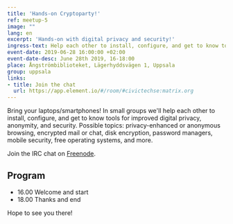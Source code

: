 ```yaml
---
title: 'Hands-on Cryptoparty!'
ref: meetup-5
image: ""
lang: en
excerpt: 'Hands-on with digital privacy and security!'
ingress-text: Help each other to install, configure, and get to know tools for improved digital privacy, anonymity, and security.
event-date: 2019-06-28 16:00:00 +02:00
event-date-desc: June 28th 2019, 16-18:00
place: Ångströmbiblioteket, Lägerhyddsvägen 1, Uppsala
group: uppsala
links:
- title: Join the chat
  url: https://app.element.io/#/room/#civictechse:matrix.org
---
```


Bring your laptops/smartphones! In small groups we'll help each other to install, configure, and get to know tools for improved digital privacy, anonymity, and security. Possible topics: privacy-enhanced or anonymous browsing, encrypted mail or chat, disk encryption, password managers, mobile security, free operating systems, and more.

Join the IRC chat on [Freenode](http://webchat.freenode.net/?channels=%23cryptoparty-uppsala).

## Program

* 16.00 Welcome and start
* 18.00 Thanks and end

 Hope to see you there!
